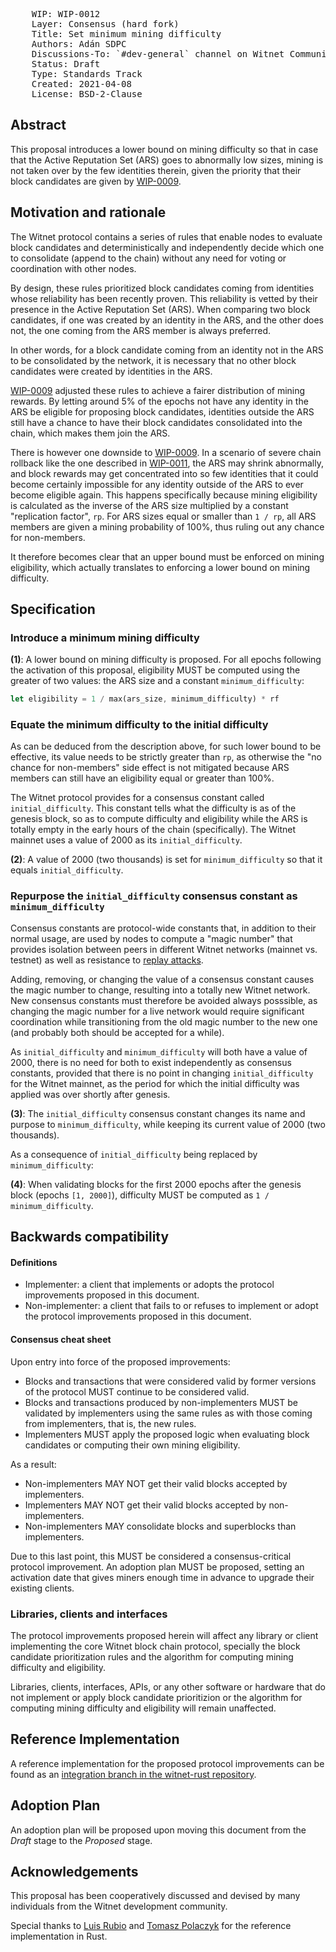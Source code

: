 <pre>
    WIP: WIP-0012
    Layer: Consensus (hard fork)
    Title: Set minimum mining difficulty 
    Authors: Adán SDPC <adan@witnet.foundation>
    Discussions-To: `#dev-general` channel on Witnet Community's Discord server
    Status: Draft
    Type: Standards Track
    Created: 2021-04-08
    License: BSD-2-Clause
</pre>


## Abstract

This proposal introduces a lower bound on mining difficulty so that in case that the Active Reputation Set (ARS) goes to abnormally low sizes, mining is not taken over by the few identities therein, given the priority that their block candidates are given by [WIP-0009].

## Motivation and rationale

The Witnet protocol contains a series of rules that enable nodes to evaluate block candidates and deterministically and independently decide which one to consolidate (append to the chain) without any need for voting or coordination with other nodes.

By design, these rules prioritized block candidates coming from identities whose reliability has been recently proven. This reliability is vetted by their presence in the Active Reputation Set (ARS). When comparing two block candidates, if one was created by an identity in the ARS, and the other does not, the one coming from the ARS member is always preferred.

In other words, for a block candidate coming from an identity not in the ARS to be consolidated by the network, it is necessary that no other block candidates were created by identities in the ARS.

[WIP-0009] adjusted these rules to achieve a fairer distribution of mining rewards. By letting around 5% of the epochs not have any identity in the ARS be eligible for proposing block candidates, identities outside the ARS still have a chance to have their block candidates consolidated into the chain, which makes them join the ARS.

There is however one downside to [WIP-0009]. In a scenario of severe chain rollback like the one described in [WIP-0011], the ARS may shrink abnormally, and block rewards may get concentrated into so few identities that it could become certainly impossible for any identity outside of the ARS to ever become eligible again. This happens specifically because mining eligibility is calculated as the inverse of the ARS size multiplied by a constant "replication factor", `rp`. For ARS sizes equal or smaller than `1 / rp`, all ARS members are given a mining probability of 100%, thus ruling out any chance for non-members.

It therefore becomes clear that an upper bound must be enforced on mining eligibility, which actually translates to enforcing a lower bound on mining difficulty.


## Specification

### Introduce a minimum mining difficulty

**(1)**: A lower bound on mining difficulty is proposed. For all epochs following the activation of this proposal, eligibility MUST be computed using the greater of two values: the ARS size and a constant `minimum_difficulty`:

```rust
let eligibility = 1 / max(ars_size, minimum_difficulty) * rf
```


### Equate the minimum difficulty to the initial difficulty

As can be deduced from the description above, for such lower bound to be effective, its value needs to be strictly greater than `rp`, as otherwise the "no chance for non-members" side effect is not mitigated because ARS members can still have an eligibility equal or greater than 100%.

The Witnet protocol provides for a consensus constant called `initial_difficulty`. This constant tells what the difficulty is as of the genesis block, so as to compute difficulty and eligibility while the ARS is totally empty in the early hours of the chain (specifically). The Witnet mainnet uses a value of 2000 as its `initial_difficulty`.

**(2)**: A value of 2000 (two thousands) is set for `minimum_difficulty` so that it equals `initial_difficulty`.

### Repurpose the `initial_difficulty` consensus constant as `minimum_difficulty`

Consensus constants are protocol-wide constants that, in addition to their normal usage, are used by nodes to compute a "magic number" that provides isolation between peers in different Witnet networks (mainnet vs. testnet) as well as resistance to [replay attacks].

Adding, removing, or changing the value of a consensus constant causes the magic number to change, resulting into a totally new Witnet network. New consensus constants must therefore be avoided always posssible, as changing the magic number for a live network would require significant coordination while transitioning from the old magic number to the new one (and probably both should be accepted for a while).

As `initial_difficulty` and `minimum_difficulty` will both have a value of 2000, there is no need for both to exist independently as consensus constants, provided that there is no point in changing `initial_difficulty` for the Witnet mainnet, as the period for which the initial difficulty was applied was over shortly after genesis.

**(3)**: The `initial_difficulty` consensus constant changes its name and purpose to `minimum_difficulty`, while keeping its current value of 2000 (two thousands).

As a consequence of `initial_difficulty` being replaced by `minimum_difficulty`:

**(4)**: When validating blocks for the first 2000 epochs after the genesis block (epochs `[1, 2000]`), difficulty MUST be computed as `1 / minimum_difficulty`.

## Backwards compatibility

#### Definitions

- Implementer: a client that implements or adopts the protocol improvements proposed in this document.
- Non-implementer: a client that fails to or refuses to implement or adopt the protocol improvements proposed in this document.

#### Consensus cheat sheet

Upon entry into force of the proposed improvements:

- Blocks and transactions that were considered valid by former versions of the protocol MUST continue to be considered valid.
- Blocks and transactions produced by non-implementers MUST be validated by implementers using the same rules as with those coming from implementers, that is, the new rules.
- Implementers MUST apply the proposed logic when evaluating block candidates or computing their own mining eligibility.

As a result:

- Non-implementers MAY NOT get their valid blocks accepted by implementers.
- Implementers MAY NOT get their valid blocks accepted by non-implementers.
- Non-implementers MAY consolidate blocks and superblocks than implementers.

Due to this last point, this MUST be considered a consensus-critical protocol improvement. An adoption plan MUST be proposed, setting an activation date that gives miners enough time in advance to upgrade their existing clients.

### Libraries, clients and interfaces

The protocol improvements proposed herein will affect any library or client implementing the core Witnet block chain protocol, specially the block candidate prioritization rules and the algorithm for computing mining difficulty and eligibility.

Libraries, clients, interfaces, APIs, or any other software or hardware that do not implement or apply block candidate prioritizion or the algorithm for computing mining difficulty and eligibility will remain unaffected.

## Reference Implementation

A reference implementation for the proposed protocol improvements can be found as an [integration branch in the witnet-rust repository][2nd-hf].

## Adoption Plan

An adoption plan will be proposed upon moving this document from the _Draft_ stage to the _Proposed_ stage.

## Acknowledgements

This proposal has been cooperatively discussed and devised by many individuals from the Witnet development community.

Special thanks to [Luis Rubio][lrubiorod] and [Tomasz Polaczyk][tmpolaczyk] for the reference implementation in Rust.

[WIP-0009]: /wip-0009.md
[WIP-0011]: /wip-0011.md
[replay attacks]: https://academy.bit2me.com/en/what-is-a-replay-attack
[2nd-hf]: https://github.com/witnet/witnet-rust/tree/second_hard_fork
[lrubiorod]: https://github.com/lrubiorod
[tmpolaczyk]: https://github.com/tmpolaczyk